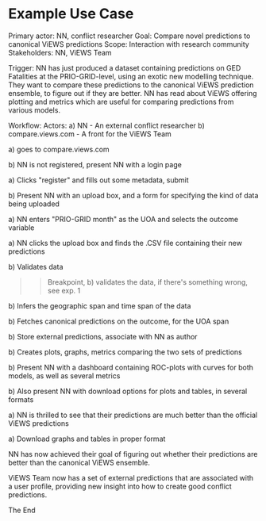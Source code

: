 
# Example Use Case

Primary actor: NN, conflict researcher
Goal: Compare novel predictions to canonical ViEWS predictions
Scope: Interaction with research community
Stakeholders: NN, ViEWS Team

Trigger: 
NN has just produced a dataset containing predictions on GED Fatalities at the
PRIO-GRID-level, using an exotic new modelling technique. They want to compare
these predictions to the canonical ViEWS prediction ensemble, to figure out if
they are better. NN has read about ViEWS offering plotting and metrics which
are useful for comparing predictions from various models.

Workflow:
Actors:
   a) NN - An external conflict researcher
   b) compare.views.com - A front for the ViEWS Team

a) goes to compare.views.com

b) NN is not registered, present NN with a login page

a) Clicks "register" and fills out some metadata, submit

b) Present NN with an upload box, and a form for specifying the kind of data being uploaded 

a) NN enters "PRIO-GRID month" as the UOA and selects the outcome variable

a) NN clicks the upload box and finds the .CSV file containing their new predictions 

b) Validates data
>> Breakpoint, b) validates the data, if there's something wrong, see exp. 1 

b) Infers the geographic span and time span of the data

b) Fetches canonical predictions on the outcome, for the UOA span

b) Store external predictions, associate with NN as author

b) Creates plots, graphs, metrics comparing the two sets of predictions

b) Present NN with a dashboard containing ROC-plots with curves for both models, as well as several metrics

b) Also present NN with download options for plots and tables, in several formats

a) NN is thrilled to see that their predictions are much better than the official ViEWS predictions

a) Download graphs and tables in proper format

NN has now achieved their goal of figuring out whether their predictions are
better than the canonical ViEWS ensemble.

ViEWS Team now has a set of external predictions that are associated with a
user profile, providing new insight into how to create good conflict
predictions.

The End
